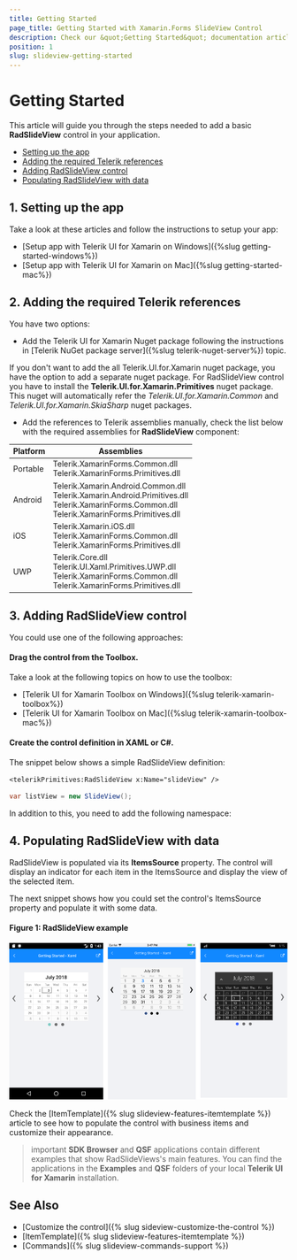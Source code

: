 ```yaml
---
title: Getting Started
page_title: Getting Started with Xamarin.Forms SlideView Control
description: Check our &quot;Getting Started&quot; documentation article for Telerik SlideView for Xamarin control.
position: 1
slug: slideview-getting-started
---
```


# Getting Started

This article will guide you through the steps needed to add a basic **RadSlideView** control in your application.

* [Setting up the app](#1-setting-up-the-app)
* [Adding the required Telerik references](#2-adding-the-required-telerik-references)
* [Adding RadSlideView control](#3-adding-radslideview-control)
* [Populating RadSlideView with data](#4-populating-radslideview-with-data)

## 1. Setting up the app

Take a look at these articles and follow the instructions to setup your app:

- [Setup app with Telerik UI for Xamarin on Windows]({%slug getting-started-windows%})
- [Setup app with Telerik UI for Xamarin on Mac]({%slug getting-started-mac%})

## 2. Adding the required Telerik references

You have two options:

* Add the Telerik UI for Xamarin Nuget package following the instructions in [Telerik NuGet package server]({%slug telerik-nuget-server%}) topic.

If you don't want to add the all Telerik.UI.for.Xamarin nuget package, you have the option to add a separate nuget package. For RadSlideView control you have to install the **Telerik.UI.for.Xamarin.Primitives** nuget package. This nuget will automatically refer the *Telerik.UI.for.Xamarin.Common* and *Telerik.UI.for.Xamarin.SkiaSharp* nuget packages.

* Add the references to Telerik assemblies manually, check the list below with the required assemblies for **RadSlideView** component:

| Platform | Assemblies |
| -------- | ---------- |
| Portable | Telerik.XamarinForms.Common.dll<br/>Telerik.XamarinForms.Primitives.dll |
| Android  | Telerik.Xamarin.Android.Common.dll<br/>Telerik.Xamarin.Android.Primitives.dll<br/>Telerik.XamarinForms.Common.dll<br/>Telerik.XamarinForms.Primitives.dll |
| iOS      | Telerik.Xamarin.iOS.dll<br/>Telerik.XamarinForms.Common.dll<br/>Telerik.XamarinForms.Primitives.dll |
| UWP      | Telerik.Core.dll<br/>Telerik.UI.Xaml.Primitives.UWP.dll<br/>Telerik.XamarinForms.Common.dll<br/>Telerik.XamarinForms.Primitives.dll|

## 3. Adding RadSlideView control

You could use one of the following approaches:

#### Drag the control from the Toolbox. 

Take a look at the following topics on how to use the toolbox:

* [Telerik UI for Xamarin Toolbox on Windows]({%slug telerik-xamarin-toolbox%})
* [Telerik UI for Xamarin Toolbox on Mac]({%slug telerik-xamarin-toolbox-mac%})
	
#### Create the control definition in XAML or C#.

The snippet below shows a simple RadSlideView definition:

```XAML
<telerikPrimitives:RadSlideView x:Name="slideView" />
```
```C#
var listView = new SlideView();
```

In addition to this, you need to add the following namespace:

<snippet id='xmlns-telerikprimitives'/>
<snippet id='ns-telerikprimitives'/>

## 4. Populating RadSlideView with data

RadSlideView is populated via its **ItemsSource** property. The control will display an indicator for each item in the ItemsSource and display the view of the selected item.

The next snippet shows how you could set the control's ItemsSource property and populate it with some data.

<snippet id='slideview-getting-started-xaml' />

#### __Figure 1: RadSlideView example__  
![RadSlideView](images/slideview-gettingstarted-0.png)

Check the [ItemTemplate]({% slug slideview-features-itemtemplate %}) article to see how to populate the control with business items and customize their appearance.

>important **SDK Browser** and **QSF** applications contain different examples that show RadSlideViews's main features. You can find the applications in the **Examples** and **QSF** folders of your local **Telerik UI for Xamarin** installation.

## See Also

- [Customize the control]({% slug sideview-customize-the-control %})
- [ItemTemplate]({% slug slideview-features-itemtemplate %})
- [Commands]({% slug slideview-commands-support %})
